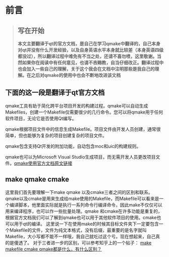# 前言

>## 写在开始
>**本文主要翻译于qt的官方文档，是自己在学习qmake中翻译的，自己本身对qt并没有什么开发经验，以及自身英语水平本身就比较差（本身英语四级都没过），所以翻译过程中难免有不当之处，还请不喜勿喷，这里敬谢。当然如果你在阅读中有任何意见，也请不吝赐教，自当仔细改正。翻译过程中也会加入一些自己的理解，关于这个我会在文档中注明那些是我自己的理解。在之后对qmake的使用中也会不断地改进该文档**

## 下面的这一段是翻译于qt官方文档

qmake工具有助于简化跨平台项目开发的构建过程。qmake可以自动生成Makefiles，创建一个Makefile仅需要很少的几行命令。您可以将qmake用于任何软件项目，无论它是否使用Qt编写。

qmake根据项目文件中的信息生成Makefile。项目文件由开发人员创建，通常很简单，但也能够为复杂的项目创建复杂的项目文件。

qmake包含支持Qt开发的附加功能，自动包含moc和uic的构建规则。

qmake也可以为Microsoft Visual Studio生成项目，而无需开发人员更改项目文件。[qmake使用官方文档原文链接](http://doc.qt.io/qt-5/qmake-manual.html)

## make qmake cmake

这里我们首先要理解一下make qmake 以及cmake三者之间的区别和联系。qmake以及cmake是用来生成给make使用的Makefile，而Makefile可以看来是一个编译脚本，他里面实际就是执行一系列命令行编译命令，因此make不仅仅可以用来编译程序，也可以作一些批量处理。qmake 和cmake在许多功能是重复的，根据官方文档我们可以了解到qmake也可以用于其他软件项目的使用。cmake也可以用于qt的编译。
这里说一下在使用make的时候其目标文件夹下一定要包含一个Makefile的文件，文件为纯文本格式，没有后缀，最重要的是名字就叫Makefile，大小写都不能不一样哦，我自己就吃过这个亏。现在想起来，自己真的是傻透了。
对于三者进一步的区别，可以参考知乎上的一个帖子：
[make makefile cmake qmake都是什么，有什么区别？](https://www.zhihu.com/question/27455963/answer/36796897)
